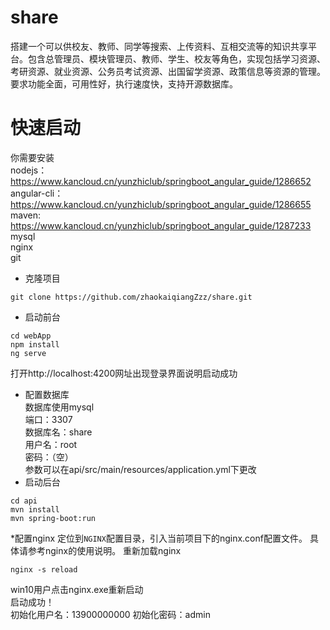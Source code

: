 # share
搭建一个可以供校友、教师、同学等搜索、上传资料、互相交流等的知识共享平台。包含总管理员、模块管理员、教师、学生、校友等角色，实现包括学习资源、考研资源、就业资源、公务员考试资源、出国留学资源、政策信息等资源的管理。要求功能全面，可用性好，执行速度快，支持开源数据库。
# 快速启动
你需要安装<br>
nodejs：https://www.kancloud.cn/yunzhiclub/springboot_angular_guide/1286652<br>
angular-cli：https://www.kancloud.cn/yunzhiclub/springboot_angular_guide/1286655<br>
maven: https://www.kancloud.cn/yunzhiclub/springboot_angular_guide/1287233<br>
mysql<br>
nginx<br>
git<br>

* 克隆项目
```
git clone https://github.com/zhaokaiqiangZzz/share.git
```
* 启动前台
```
cd webApp
npm install
ng serve
```
打开http://localhost:4200网址出现登录界面说明启动成功
* 配置数据库<br>
数据库使用mysql<br>
端口：3307<br>
数据库名：share<br>
用户名：root<br>
密码：（空）<br>
参数可以在api/src/main/resources/application.yml下更改<br>
* 启动后台
```
cd api
mvn install
mvn spring-boot:run
```
*配置nginx
定位到`NGINX`配置目录，引入当前项目下的nginx.conf配置文件。
具体请参考nginx的使用说明。
重新加载nginx
```
nginx -s reload
```
win10用户点击nginx.exe重新启动<br>
启动成功！<br>
初始化用户名：13900000000
初始化密码：admin

